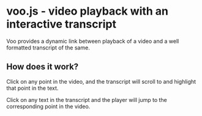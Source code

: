 # voo.js - video playback with an interactive transcript

Voo provides a dynamic link between playback of a video and a well
formatted transcript of the same.

## How does it work?

Click on any point in the video, and the transcript will scroll to
and highlight that point in the text.

Click on any text in the transcript and the player will jump to the
corresponding point in the video.
